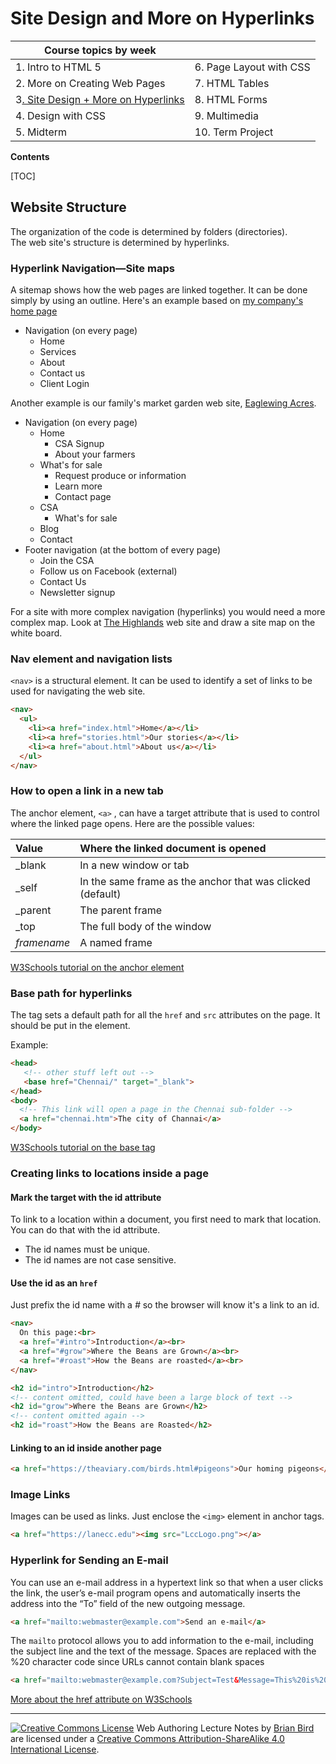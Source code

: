 <h1>Site Design and More on Hyperlinks</h1>



| Course topics by week                      |                         |
| ------------------------------------------ | ----------------------- |
| 1. Intro to HTML 5                         | 6. Page Layout with CSS |
| 2. More on Creating Web Pages              | 7. HTML Tables          |
| 3<u>. Site Design + More on Hyperlinks</u> | 8. HTML Forms           |
| 4. Design with CSS                         | 9. Multimedia           |
| 5. Midterm                                 | 10. Term Project        |

**Contents**

[TOC]

## Website Structure

The organization of the code is determined by folders (directories).  
The web site's structure is determined by hyperlinks.



### Hyperlink Navigation—Site maps

A sitemap shows how the web pages are linked together. It can be done simply by using an outline. Here's an example based on [my company's home page](https://creativecybersolutions.com)

- Navigation (on every page)
  - Home
  - Services
  - About
  - Contact us
  - Client Login

Another example is our family's market garden web site, [Eaglewing Acres](https://eaglewingacres.com/).

- Navigation (on every page)
  - Home
    - CSA Signup
    - About your farmers
  - What's for sale
    - Request produce or information
    - Learn more
    - Contact page
  - CSA
    - What's for sale
  - Blog
  - Contact
- Footer navigation (at the bottom of every page)
  - Join the CSA
  - Follow us on Facebook (external)
  - Contact Us
  - Newsletter signup



For a site with more complex navigation (hyperlinks) you would need a more complex map.
Look at [The Highlands](http://www.highlands97405.com) web site and draw a site map on the white board.



### Nav element and navigation lists

`<nav>` is a structural element. It can be used to identify a set of links to be used for navigating the web site.

```html
<nav>
  <ul>
    <li><a href="index.html">Home</a></li>
    <li><a href="stories.html">Our stories</a></li>
    <li><a href="about.html">About us</a></li>
  </ul>
</nav>
```



### How to open a link in a new tab

The anchor element, `<a>` , can have a target attribute that is used to control where the linked page opens. Here are the possible values: 

| Value       | Where the linked document is opened                        |
| :---------- | :--------------------------------------------------------- |
| _blank      | In a new window or tab                                     |
| _self       | In the same frame as the anchor that was clicked (default) |
| _parent     | The parent frame                                           |
| _top        | The full body of the window                                |
| *framename* | A named frame                                              |

[W3Schools tutorial on the anchor element](https://www.w3schools.com/tags/tag_a.asp)



### Base path for hyperlinks

The <base> tag sets a default path for all the `href` and `src` attributes on the page. 
It should be put in the <head> element.

Example:

```HTML
<head>
   <!-- other stuff left out -->
   <base href="Chennai/" target="_blank">
</head>
<body>
  <!-- This link will open a page in the Chennai sub-folder -->
  <a href="chennai.htm">The city of Channai</a>
</body>
```

[W3Schools tutorial on the base tag](https://www.w3schools.com/tags/tag_base.asp)



### Creating links to locations inside a page

#### Mark the target with the id attribute

To link to a  location within a document, you first need to mark that location. You can do that with the id attribute.

- The id names must be unique.
- The id names are not case sensitive.

#### Use the id as an `href`

Just prefix the id name with a *#* so the browser will know it's a link to an id.

```html
<nav>
  On this page:<br>
  <a href="#intro">Introduction</a><br>
  <a href="#grow">Where the Beans are Grown</a><br>
  <a href="#roast">How the Beans are roasted</a><br>
</nav>

<h2 id="intro">Introduction</h2>
<!-- content omitted, could have been a large block of text -->
<h2 id="grow">Where the Beans are Grown</h2>
<!-- content omitted again -->
<h2 id="roast">How the Beans are Roasted</h2>
```

#### Linking to an id inside another page

```html
<a href="https://theaviary.com/birds.html#pigeons">Our homing pigeons</a>
```




### Image Links

Images can be used as links. Just enclose the `<img>` element in anchor tags.

```html
<a href="https://lanecc.edu"><img src="LccLogo.png"></a>
```

### Hyperlink for Sending an E-mail

You can use an e-mail address in a hypertext link so that when a user clicks the link, the user’s e-mail program opens and automatically inserts the address into the “To” field of the new outgoing message. 

```html
<a href="mailto:webmaster@example.com">Send an e-mail</a>
```

The `mailto` protocol  allows you to add information to the e-mail, including the subject line and the text of the message. Spaces are replaced with the %20 character code since URLs cannot contain blank spaces

```html
<a href="mailto:webmaster@example.com?Subject=Test&Message=This%20is%20a%20test">Send a test e-mail message</a>
```



[More about the href attribute on W3Schools](https://www.w3schools.com/tags/att_a_href.asp)

****

[![Creative Commons License](https://i.creativecommons.org/l/by-sa/4.0/88x31.png)](http://creativecommons.org/licenses/by-sa/4.0/) Web Authoring Lecture Notes by [Brian Bird](https://profbird.online) are licensed under a [Creative Commons Attribution-ShareAlike 4.0 International License](http://creativecommons.org/licenses/by-sa/4.0/).